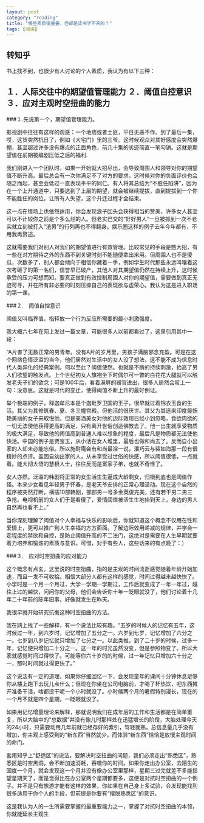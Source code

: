 ```yaml
---
layout: post
category: "reading"
title: "哪些素质很重要，但却是读书学不来的？"
tags: [阅读]
---
```


转知乎
-------------------------------------------------------
书上找不到，也很少有人讨论的个人素质，我认为有以下三种：

１．人际交往中的期望值管理能力
２．阈值自控意识
３．应对主观时空扭曲的能力
-------------------------------------------------------

###１.先说第一个，期望值管理能力。


影视剧中往往有这样的观感：一个地痞或者土匪，平日无恶不作。到了最后一集，哎，这货突然抗日了，例如《大宅门》里的三爷。这时候观众对其好感度会突然爆棚，甚至超过许多没有爆点的正面角色，前几十集的劣迹简直一笔勾销。这就是期望值在前期被编剧压低之后的福利.

我们刚进入一个团队时，如果一开始就大招尽出，会导致周围人和领导对你的期望值不断升高。最后总会有一次你满足不了对方的要求，这时候对你的负面评价也会随之而起，甚至会低过一直表现平平的同仁。有人将其总结为“不胜任陷阱”，因为在一个上升通道中，只要达到了上层的期望，就会被继续提拔，直到提拔到一个你不能胜任的岗位，让所有人失望，这个升迁过程才会结束。

这一点在情场上也依然适用，你会发现浪子回头会获得相当的赞美，许多女人甚至可以不计较你之前是个多么烂的人。但老实巴交的“好好男人”一旦被抓到一次不老实就立刻被打入“渣男”的行列再也不得翻身。娱乐圈这样的例子去年今年都有，不用我再赘述。

这就需要我们对别人对我们的期望值进行有效管理。比较常见的手段是憋大招，有一些在对方期待之外的东西不到关键时刻不能随便拿出来用。但周围人也不是傻瓜，次数多了，别人都会倾向于相信你藏着一手，例如学生时代那些永远叫嚷着这次考砸了的第一名们，信誉早已破产，其他人对其期望值仍然在持续上升，这时候承受的压力可想而知。要真正做到有效控制周围人对你的期望值，需要做到真正无迹可寻，并在所有非必要的时刻压抑自己的表现欲与虚荣心。我认为这是进入职场的第一课。



###２.　阈值自控意识

阈值又叫临界值，指释放一个行为反应所需要的最小刺激强度。

我大概六七年在网上发过一篇文章，可能很多人以前都看过了，这里引用其中一段：

“A片害了无数正常的男青年。没有A片的岁月里，男孩子满脑邪念充盈。可是在这个网络色情泛滥的当今，他们居然对生活中的女人没了想法，这不能不成为信息时代人类异化的经典案例。何以至此？阈值使然。也就是不断的持续刺激，抬高了男人们欲望的触发点。上个世纪初女人旗袍坐下时偶尔可一瞥的白花花大腿就可以触发老夫子们的欲念；可是100年后，看着满屏的器官进出，很多人居然会叹上一句：没意思。这就是时代的变迁，使得阈值不断上升的最好例证。

举个极端的例子，释迦牟尼本是个迦毗罗卫国的王子，很早就过着锦衣玉食的生活。其父为其修筑春、夏、冬三幢宫殿。但他活的很厌世。其父为其选来印度最妖艳美丽的女子来取悦他。但是美酒美女对他的边际效用已经小到忽略，食欲肉欲的一切无法使他获得更高的满足，只有离开世俗创造佛教去了。他一出生就享受物质的极大满足，导致他的阈值高到普通人难以想象的程度，最后凡是物质都无法使他快活。中国的例子是贾宝玉，从小活在女人堆里，最后也做和尚去了。反而自小出家的人却未必能忘俗。所以施耐庵会有和尚最淫一说，潘巧云与裴如海那一段有很精妙的点评。盖因自幼出家的人，从未享受过世俗的快感，所以阈值很低，一点就着。能大彻大悟的慧根人士，往往反而是富家子弟，也就不奇怪了。

女人亦然。泛滥的韩剧将正常的女生活生生逼成大龄剩女，归根到底也是阈值作怪。本来少女看见年轻男子怀春，是老天爷安排的正常心理活动。现在这个自然的程序被突然打断，横插10部韩剧，部部男一号多金英俊完美，还有若干男二男三争抢。电视机前的女人们于是看傻了，爱情阈值被活生生地抬到天上，身边的男人自然再也看不上。”

当你深刻理解了阈值对个人幸福与快乐的影响后，你就知道这个概念不仅用在性和爱情上，更可以推广到人生幸福的方方面面。了解边际效用递减的规律，并学会一定程度的禁欲和自控，是防止阈值升高的不二法门，这绝对是需要在人生早期就要着力培养和锻炼的素质与意识。可惜，对于有些人，这些话来的有点晚了：）




###３.　应对时空扭曲的应对能力

这个概念有点玄。这里说的时空扭曲，指的是主观的时间流逝感觉随着年龄开始加速，而且一发不可收拾。相信大部分人都有这样的感觉，时间过得越来越快快了。小学时是一个月一个月过，大学一学期一学期过，工作后就变成了一年一年过，越往上过的越快，问问你的父母，他们会告诉你十年一眨眼就没了，他们讨论着十几年二十年前的陈年旧事，好像就发生在昨天。

我很早就开始研究抗衡这种时空扭曲的方法。

我在网上找了一些解释，有一个说法比较有趣。“五岁的时候人的记忆有五年，这时候过一年，到六岁时，记忆增加了五分之一。六岁到七岁，记忆增加了六分之一。七岁到八岁记忆就只增加了七分之一。以此类推，到了二十岁的时候，过多一年，记忆便只增加二十分之一。这一年的时光虽然没变，但是参照物变了。所以大家就感觉时间过得快了。可能等你六十岁的的时候，过一年记忆只增加六十分之一，那时时间就过得更快了。”

这个说法有一定的道理，如果你仔细回忆一下，会发现童年的课间十分钟休息足够你从楼上跑下去玩儿点什么；但现在你坐在公司电脑前，才喝了杯热饮，吧东西摊开准备干活，啥都没干呢一个小时就没了。小时候两个月的暑假特别漫长，现在的一个月不就是四个星期，一眨眼就没了。

如果用记忆增量理论来解释，那就说明我们在成年后的工作和生活都是在简单重复，所以大脑中的“总数据”并没有像儿时那样处在迅猛增长的阶段，大脑处理今天的24小时，只需要动用几年前就已经存好的索引，驾轻就熟，总信息量几乎没有增加，你主观上感受到的“新东西”当然就少，而体验“新东西”恰恰是放慢主观时间的命门。

套用知乎上“舒适区”的说法，要解决时空扭曲的问题，我们必须走出“熟悉区”，熟悉区是时空黑洞，会不断加速消耗，吞噬你的时间。如果你走出办公室，去陌生的国度一个月，就会发现这一个月并没有像办公室里那样，星期三过完就差不多能指望星期天了，而是觉得比在办公室两个星期都要多，这便是对抗时空扭曲的一个例子。并不是只有旅游才能有这样的效果，你如果在自己身上多试验，会发现能找到很多适用于你个人的手段，但前提是你要有“摆脱熟悉区”的意识。

这是我认为人的一生所需要掌握的最重要能力之一，掌握了对抗时空扭曲的本领，你就能延长主观生
